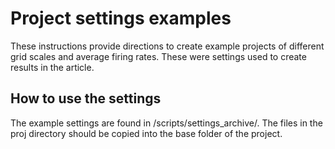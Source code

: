 Project settings examples
=========================

These instructions provide directions to create example projects of different grid scales and average firing rates. These were settings used to create results in the article.

## How to use the settings

The example settings are found in /scripts/settings_archive/. The files in the proj directory should be copied into the base folder of the project.